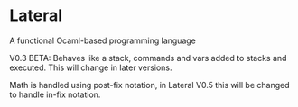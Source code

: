 # Lateral
A functional Ocaml-based programming language

V0.3 BETA: Behaves like a stack, commands and vars added to stacks and executed. This will change in later versions. 

Math is handled using post-fix notation, in Lateral V0.5 this will be changed to handle in-fix notation.
